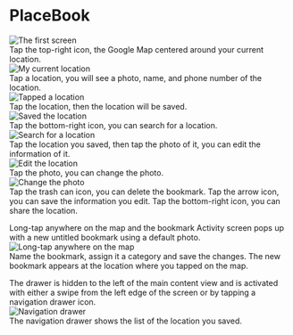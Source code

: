 # PlaceBook

![The first screen](https://github.com/ConnorWuProjects/PlaceBook/blob/master/screenshots/The%20first%20screen.png)  
Tap the top-right icon, the Google Map centered around your current location.  
![My current location](https://github.com/ConnorWuProjects/PlaceBook/blob/master/screenshots/My%20current%20location.png)  
Tap a location, you will see a photo, name, and phone number of the location.  
![Tapped a location](https://github.com/ConnorWuProjects/PlaceBook/blob/master/screenshots/Tapped%20a%20location.png)  
Tap the location, then the location will be saved.  
![Saved the location](https://github.com/ConnorWuProjects/PlaceBook/blob/master/screenshots/Saved%20the%20location.png)  
Tap the bottom-right icon, you can search for a location.  
![Search for a location](https://github.com/ConnorWuProjects/PlaceBook/blob/master/screenshots/Search%20for%20a%20location.png)  
Tap the location you saved, then tap the photo of it, you can edit the information of it.  
![Edit the location](https://github.com/ConnorWuProjects/PlaceBook/blob/master/screenshots/Edit%20the%20location.png)  
Tap the photo, you can change the photo.  
![Change the photo](https://github.com/ConnorWuProjects/PlaceBook/blob/master/screenshots/Change%20the%20location.png)  
Tap the trash can icon, you can delete the bookmark. Tap the arrow icon, you can save the information you edit. 
Tap the bottom-right icon, you can share the location.  

Long-tap anywhere on the map and the bookmark Activity screen pops up with a 
new untitled bookmark using a default photo.  
![Long-tap anywhere on the map](https://github.com/ConnorWuProjects/PlaceBook/blob/master/screenshots/Long-tap%20anywhere%20on%20the%20map.png)  
Name the bookmark, assign it a category and save the changes. The new bookmark appears at the location where you tapped on the map.  

The drawer is hidden to the left of the main content view and is activated with either a swipe from the left edge of the screen or by tapping a 
navigation drawer icon.  
![Navigation drawer](https://github.com/ConnorWuProjects/PlaceBook/blob/master/screenshots/Navigation%20drawer.png)  
The navigation drawer shows the list of the location you saved.  

